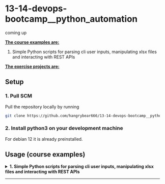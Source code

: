 # 13-14-devops-bootcamp__python_automation
coming up

<b><u>The course examples are:</u></b>
1. Simple Python scripts for parsing cli user inputs, manipulating xlsx files and interacting with REST APIs

<b><u>The exercise projects are:</u></b>

## Setup

### 1. Pull SCM

Pull the repository locally by running
```bash
git clone https://github.com/hangrybear666/13-14-devops-bootcamp__python_automation.git
```
### 2. Install python3 on your development machine

For debian 12 it is already preinstalled.

## Usage (course examples)

<details closed>
<summary><b>1. Simple Python scripts for parsing cli user inputs, manipulating xlsx files and interacting with REST APIs</b></summary>

#### a. Enter venv and install dependencies
```bash
python3 -m venv $HOME/.venv
source $HOME/.venv/bin/activate
cd 01-python-basics/
pip install -r requirements.txt
```

#### b. Execute basic demo modules
```bash
python src/countdown.py
python src/csv-manipulation.py
python src/http-requests.py
```

#### c. Freeeze dependencies in requirements file in case you made any changes and exit venv

```bash
cd 01-python-basics/
pip freeze > requirements.txt
deactivate
```

</details>

-----